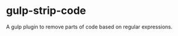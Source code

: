 gulp-strip-code
===============

A gulp plugin to remove parts of code based on regular expressions.

